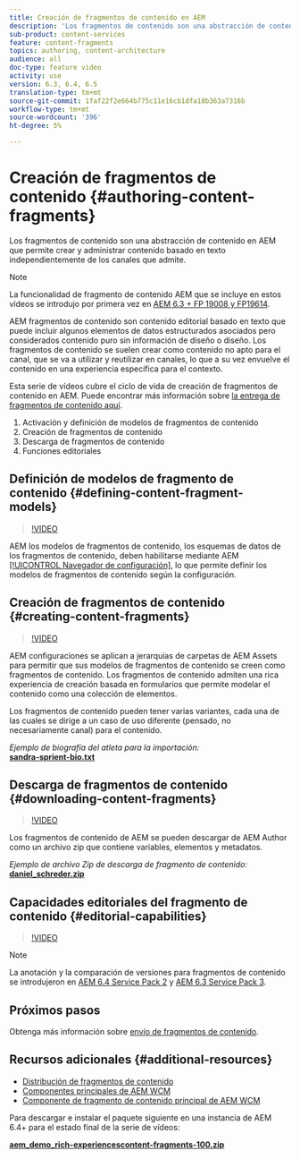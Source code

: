 ```yaml
---
title: Creación de fragmentos de contenido en AEM
description: 'Los fragmentos de contenido son una abstracción de contenido en AEM que permite crear y administrar contenido basado en texto independientemente de los canales que admite. '
sub-product: content-services
feature: content-fragments
topics: authoring, content-architecture
audience: all
doc-type: feature video
activity: use
version: 6.3, 6.4, 6.5
translation-type: tm+mt
source-git-commit: 1faf22f2e664b775c11e16cb1dfa18b363a7316b
workflow-type: tm+mt
source-wordcount: '396'
ht-degree: 5%

---
```



# Creación de fragmentos de contenido {#authoring-content-fragments}

Los fragmentos de contenido son una abstracción de contenido en AEM que permite crear y administrar contenido basado en texto independientemente de los canales que admite.

>[!NOTE]
>
>La funcionalidad de fragmento de contenido AEM que se incluye en estos vídeos se introdujo por primera vez en [AEM 6.3 + FP 19008 y FP19614](https://helpx.adobe.com/experience-manager/6-3/release-notes/content-services-fragments-featurepack.html).


AEM fragmentos de contenido son contenido editorial basado en texto que puede incluir algunos elementos de datos estructurados asociados pero considerados contenido puro sin información de diseño o diseño. Los fragmentos de contenido se suelen crear como contenido no apto para el canal, que se va a utilizar y reutilizar en canales, lo que a su vez envuelve el contenido en una experiencia específica para el contexto.

Esta serie de vídeos cubre el ciclo de vida de creación de fragmentos de contenido en AEM. Puede encontrar más información sobre [la entrega de fragmentos de contenido aquí](content-fragments-delivery-feature-video-use.md).

1. Activación y definición de modelos de fragmentos de contenido
2. Creación de fragmentos de contenido
3. Descarga de fragmentos de contenido
4. Funciones editoriales

## Definición de modelos de fragmento de contenido {#defining-content-fragment-models}

>[!VIDEO](https://video.tv.adobe.com/v/22452/?quality=12&learn=on)

AEM los modelos de fragmentos de contenido, los esquemas de datos de los fragmentos de contenido, deben habilitarse mediante AEM [[!UICONTROL Navegador de configuración]](https://docs.adobe.com/content/help/en/experience-manager-cloud-service/implementing/developing/configurations.html), lo que permite definir los modelos de fragmentos de contenido según la configuración.

## Creación de fragmentos de contenido {#creating-content-fragments}

>[!VIDEO](https://video.tv.adobe.com/v/22451/?quality=12&learn=on)

AEM configuraciones se aplican a jerarquías de carpetas de AEM Assets para permitir que sus modelos de fragmentos de contenido se creen como fragmentos de contenido. Los fragmentos de contenido admiten una rica experiencia de creación basada en formularios que permite modelar el contenido como una colección de elementos.

Los fragmentos de contenido pueden tener varias variantes, cada una de las cuales se dirige a un caso de uso diferente (pensado, no necesariamente canal) para el contenido.

*Ejemplo de biografía del atleta para la importación:*\
**[sandra-sprient-bio.txt](assets/sandra-sprient-bio.txt)**

## Descarga de fragmentos de contenido {#downloading-content-fragments}

>[!VIDEO](https://video.tv.adobe.com/v/22450/?quality=12&learn=on)

Los fragmentos de contenido de AEM se pueden descargar de AEM Author como un archivo zip que contiene variables, elementos y metadatos.

*Ejemplo de archivo Zip de descarga de fragmento de contenido:*\
**[daniel_schreder.zip](assets/daniel_schreder.zip)**

## Capacidades editoriales del fragmento de contenido {#editorial-capabilities}

>[!VIDEO](https://video.tv.adobe.com/v/25891/?quality=12&learn=on)

>[!NOTE]
>
> La anotación y la comparación de versiones para fragmentos de contenido se introdujeron en [AEM 6.4 Service Pack 2](https://helpx.adobe.com/es/experience-manager/aem-releases-updates.html) y [AEM 6.3 Service Pack 3](https://helpx.adobe.com/experience-manager/6-3/release-notes/sp3-release-notes.html).

## Próximos pasos

Obtenga más información sobre [envío de fragmentos de contenido](content-fragments-delivery-feature-video-use.md).

## Recursos adicionales {#additional-resources}

* [Distribución de fragmentos de contenido](content-fragments-delivery-feature-video-use.md)
* [Componentes principales de AEM WCM](https://docs.adobe.com/content/help/es-ES/experience-manager-core-components/using/introduction.html)
* [Componente de fragmento de contenido principal de AEM WCM](https://docs.adobe.com/content/help/en/experience-manager-core-components/using/components/content-fragment-component.html)

Para descargar e instalar el paquete siguiente en una instancia de AEM 6.4+ para el estado final de la serie de vídeos:

**[aem_demo_rich-experiencescontent-fragments-100.zip](assets/aem_demo_fluid-experiencescontent-fragments-100.zip)**

